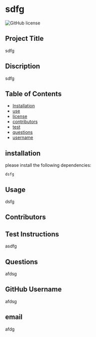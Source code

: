 
# sdfg

![GitHub license](https://img.shields.io/badge/license-Apache-yellow.svg)

## Project Title

sdfg

## Discription 

sdfg

## Table of Contents

* [Installation](#installation)
* [use](#usage)
* [license](#license)
* [contributors](#contributors)
* [test](#test)
* [questions](#questions)
* [username](#username)


## installation

please install the following dependencies: 

```
dsfg
```

## Usage

dsfg

## Contributors



## Test Instructions

asdfg

## Questions

afdsg

## GitHub Username

afdsg

## email

afdg

  
